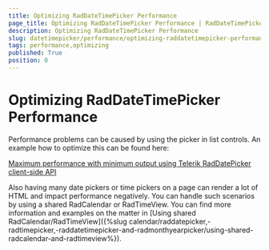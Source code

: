 ```yaml
---
title: Optimizing RadDateTimePicker Performance
page_title: Optimizing RadDateTimePicker Performance | RadDateTimePicker for ASP.NET AJAX Documentation
description: Optimizing RadDateTimePicker Performance
slug: datetimepicker/performance/optimizing-raddatetimepicker-performance
tags: performance,optimizing
published: True
position: 0
---
```


# Optimizing RadDateTimePicker Performance

Performance problems can be caused by using the picker in list controls. An example how to optimize this can be found here:

[Maximum performance with minimum output using Telerik RadDatePicker client-side API](http://www.telerik.com/blogs/maximum-performance-with-minimum-output-using-telerik-raddatepicker-client-side-api)

Also having many date pickers or time pickers on a page can render a lot of HTML and impact performance negatively. You can handle such scenarios by using a shared RadCalendar or RadTimeView. You can find more information and examples on the matter in [Using shared RadCalendar/RadTimeView]({%slug calendar/raddatepicker,-radtimepicker,-raddatetimepicker-and-radmonthyearpicker/using-shared-radcalendar-and-radtimeview%}).



 